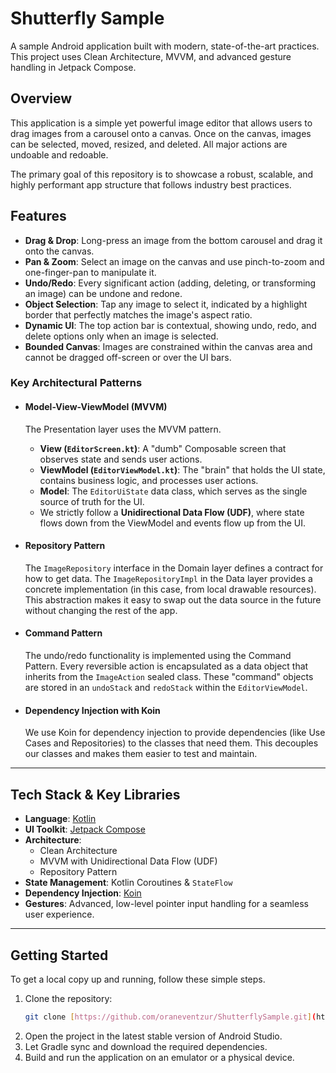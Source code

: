 # Shutterfly Sample

A sample Android application built with modern, state-of-the-art practices. This project uses Clean Architecture, MVVM, and advanced gesture handling in Jetpack Compose.

## Overview

This application is a simple yet powerful image editor that allows users to drag images from a carousel onto a canvas. Once on the canvas, images can be selected, moved, resized, and deleted. All major actions are undoable and redoable.

The primary goal of this repository is to showcase a robust, scalable, and highly performant app structure that follows industry best practices.

## Features

- **Drag & Drop**: Long-press an image from the bottom carousel and drag it onto the canvas.
- **Pan & Zoom**: Select an image on the canvas and use pinch-to-zoom and one-finger-pan to manipulate it. 
- **Undo/Redo**: Every significant action (adding, deleting, or transforming an image) can be undone and redone.
- **Object Selection**: Tap any image to select it, indicated by a highlight border that perfectly matches the image's aspect ratio.
- **Dynamic UI**: The top action bar is contextual, showing undo, redo, and delete options only when an image is selected.
- **Bounded Canvas**: Images are constrained within the canvas area and cannot be dragged off-screen or over the UI bars.


### Key Architectural Patterns

- #### Model-View-ViewModel (MVVM)
  The Presentation layer uses the MVVM pattern.
  - **View (`EditorScreen.kt`)**: A "dumb" Composable screen that observes state and sends user actions.
  - **ViewModel (`EditorViewModel.kt`)**: The "brain" that holds the UI state, contains business logic, and processes user actions.
  - **Model**: The `EditorUiState` data class, which serves as the single source of truth for the UI.
  - We strictly follow a **Unidirectional Data Flow (UDF)**, where state flows down from the ViewModel and events flow up from the UI.

- #### Repository Pattern
  The `ImageRepository` interface in the Domain layer defines a contract for how to get data. The `ImageRepositoryImpl` in the Data layer provides a concrete implementation (in this case, from local drawable resources). This abstraction makes it easy to swap out the data source in the future without changing the rest of the app.

- #### Command Pattern
  The undo/redo functionality is implemented using the Command Pattern. Every reversible action is encapsulated as a data object that inherits from the `ImageAction` sealed class. These "command" objects are stored in an `undoStack` and `redoStack` within the `EditorViewModel`.

- #### Dependency Injection with Koin
  We use Koin for dependency injection to provide dependencies (like Use Cases and Repositories) to the classes that need them. This decouples our classes and makes them easier to test and maintain.

---

## Tech Stack & Key Libraries

- **Language**: [Kotlin](https://kotlinlang.org/)
- **UI Toolkit**: [Jetpack Compose](https://developer.android.com/jetpack/compose)
- **Architecture**:
  - Clean Architecture
  - MVVM with Unidirectional Data Flow (UDF)
  - Repository Pattern
- **State Management**: Kotlin Coroutines & `StateFlow`
- **Dependency Injection**: [Koin](https://insert-koin.io/)
- **Gestures**: Advanced, low-level pointer input handling for a seamless user experience.

---

## Getting Started

To get a local copy up and running, follow these simple steps.

1. Clone the repository:
   ```sh
   git clone [https://github.com/oraneventzur/ShutterflySample.git](https://github.com/oraneventzur/ShutterflySample.git)

2. Open the project in the latest stable version of Android Studio.
3. Let Gradle sync and download the required dependencies.
4. Build and run the application on an emulator or a physical device.

